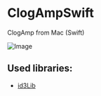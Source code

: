 # ClogAmpSwift
ClogAmp from Mac (Swift)

![Image](https://raw.githubusercontent.com/lunk22/ClogAmpSwift/master/ClogAmpSwift/Assets.xcassets/AppIconGreen.appiconset/Icon-256.png)

## Used libraries:
- [id3Lib](http://id3lib.sourceforge.net/)

